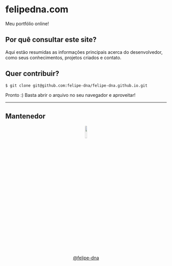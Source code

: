 # felipedna.com

Meu portfólio online!

## Por quê consultar este site?

Aqui estão resumidas as informações principais acerca do desenvolvedor, como seus conhecimentos, projetos criados e contato.

## Quer contribuir?

```sh
$ git clone git@github.com:felipe-dna/felipe-dna.github.io.git
```

Pronto :)
Basta abrir o arquivo no seu navegador e aproveitar!

---

## Mantenedor

<div align="center">
<img src="https://avatars1.githubusercontent.com/u/33638130?s=460&u=b32819fd3bbc3fcbff777e1f7a90ce68cd2b63a0&v=4" width="10%" height="10%" style="border-radius: 50%;"  alt="">
<br/>

[@felipe-dna](mailto:felipedavidamador@gmailcom)
</div>
